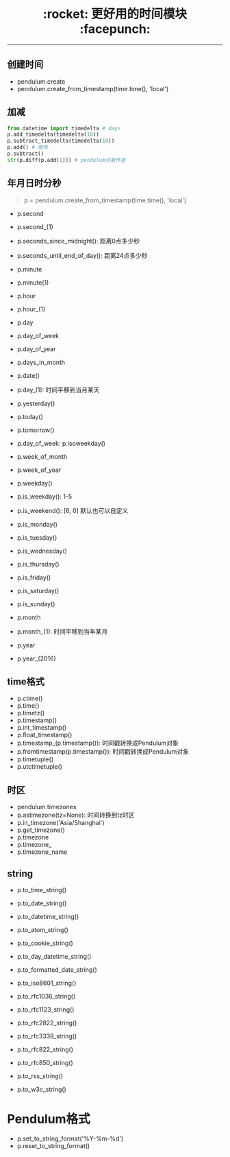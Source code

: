 <h1 align = "center">:rocket: 更好用的时间模块 :facepunch:</h1>

---
## 创建时间
- pendulum.create
- pendulum.create_from_timestamp(time.time(), 'local')

## 加减
```python
from datetime import timedelta # days
p.add_timedelta(timedelta(10))
p.subtract_timedelta(timedelta(10))
p.add() # 推荐
p.subtract() 
str(p.diff(p.add(1))) # pendulum对象作差
```
## 年月日时分秒
> p = pendulum.create_from_timestamp(time.time(), 'local')
- p.second
- p.second_(1)
- p.seconds_since_midnight(): 距离0点多少秒
- p.seconds_until_end_of_day(): 距离24点多少秒
- p.minute
- p.minute(1)
- p.hour
- p.hour_(1)
- p.day
- p.day_of_week
- p.day_of_year
- p.days_in_month


- p.date()
- p.day_(1): 时间平移到当月某天
- p.yesterday()
- p.today()
- p.tomorrow()

- p.day_of_week: p.isoweekday()
- p.week_of_month
- p.week_of_year
- p.weekday()
- p.is_weekday(): 1-5
- p.is_weekend(): [6, 0] 默认也可以自定义
- p.is_monday()
- p.is_tuesday()
- p.is_wednesday()
- p.is_thursday()
- p.is_friday()
- p.is_saturday()
- p.is_sunday()

- p.month
- p.month_(1): 时间平移到当年某月
- p.year
- p.year_(2016)

## time格式
- p.ctime()
- p.time()
- p.timetz()
- p.timestamp()
- p.int_timestamp()
- p.float_timestamp()
- p.timestamp_(p.timestamp()): 时间戳转换成Pendulum对象
- p.fromtimestamp(p.timestamp()): 时间戳转换成Pendulum对象
- p.timetuple()
- p.utctimetuple()

## 时区
- pendulum.timezones
- p.astimezone(tz=None): 时间转换到tz时区
- p.in_timezone('Asia/Shanghai')
- p.get_timezone()
- p.timezone
- p.timezone_
- p.timezone_name

## string
- p.to_time_string()
- p.to_date_string()
- p.to_datetime_string()

- p.to_atom_string()
- p.to_cookie_string()
- p.to_day_datetime_string()

- p.to_formatted_date_string()
- p.to_iso8601_string()
- p.to_rfc1036_string()
- p.to_rfc1123_string()
- p.to_rfc2822_string()
- p.to_rfc3339_string()
- p.to_rfc822_string()
- p.to_rfc850_string()
- p.to_rss_string()
- p.to_w3c_string()

# Pendulum格式
- p.set_to_string_format('%Y-%m-%d')
- p.reset_to_string_format()
